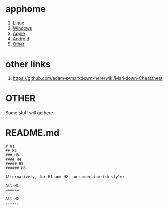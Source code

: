 # apphome

1. [Linux](docs/LINUX.md)
2. [Windows](docs/WINDOWS.md)
2. [Apple](docs/APPLE.md)
2. [Android](docs/ANDROID.md)
2. [Other](docs/OTHER.md)

# other links

1. https://github.com/adam-p/markdown-here/wiki/Markdown-Cheatsheet

OTHER
============

Some stuff will go here

README.md 
============

```
# H1
## H2
### H3
#### H4
##### H5
###### H6

Alternatively, for H1 and H2, an underline-ish style:

Alt-H1
======

Alt-H2
------
```
